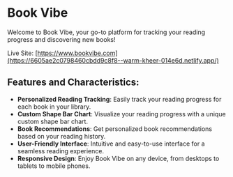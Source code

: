 # Book Vibe

Welcome to Book Vibe, your go-to platform for tracking your reading progress and discovering new books!

Live Site: [https://www.bookvibe.com](https://6605ae2c0798460cbdd9c8f8--warm-kheer-014e6d.netlify.app/)

## Features and Characteristics:

- **Personalized Reading Tracking**: Easily track your reading progress for each book in your library.
- **Custom Shape Bar Chart**: Visualize your reading progress with a unique custom shape bar chart.
- **Book Recommendations**: Get personalized book recommendations based on your reading history.
- **User-Friendly Interface**: Intuitive and easy-to-use interface for a seamless reading experience.
- **Responsive Design**: Enjoy Book Vibe on any device, from desktops to tablets to mobile phones.
